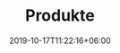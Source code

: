 ---
title: "Produkte"
date: 2019-10-17T11:22:16+06:00
draft: false
description : "this is a meta description"
---